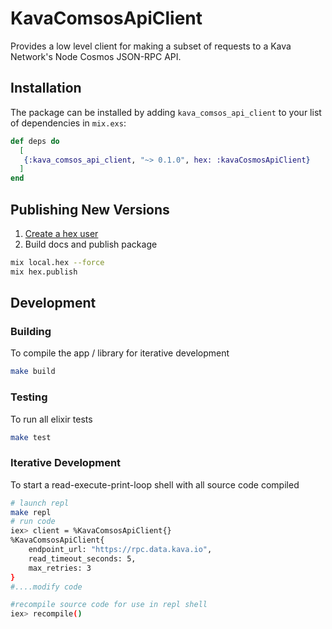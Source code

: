 # KavaComsosApiClient

Provides a low level client for making a subset of requests to a Kava Network's Node Cosmos JSON-RPC API.

## Installation

The package can be installed
by adding `kava_comsos_api_client` to your list of dependencies in `mix.exs`:

```elixir
def deps do
  [
   {:kava_comsos_api_client, "~> 0.1.0", hex: :kavaCosmosApiClient}
  ]
end
```

## Publishing New Versions

1. [Create a hex user](https://hex.pm/docs/publish)
1. Build docs and publish package

```bash
mix local.hex --force
mix hex.publish
```

## Development

### Building

To compile the app / library for iterative development

```bash
make build
```

### Testing

To run all elixir tests

```bash
make test
```

### Iterative Development

To start a read-execute-print-loop shell with all source code compiled

```bash
# launch repl
make repl
# run code
iex> client = %KavaComsosApiClient{}
%KavaComsosApiClient{
    endpoint_url: "https://rpc.data.kava.io",
    read_timeout_seconds: 5,
    max_retries: 3
}
#....modify code

#recompile source code for use in repl shell
iex> recompile()
```
